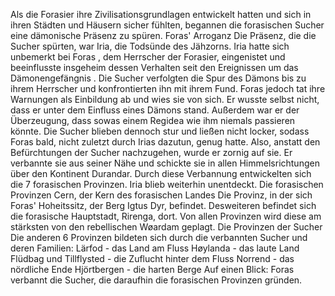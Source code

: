 Als die Forasier ihre Zivilisationsgrundlagen entwickelt hatten und sich in ihren Städten und Häusern sicher fühlten, begannen die forasischen Sucher eine dämonische Präsenz zu spüren.
Foras' Arroganz
Die Präsenz, die die Sucher spürten, war Iria, die Todsünde des Jähzorns. Iria hatte sich unbemerkt bei Foras , dem Herrscher der Forasier, eingenistet und beeinflusste insgeheim dessen Verhalten seit den Ereignissen um das Dämonengefängnis .
Die Sucher verfolgten die Spur des Dämons bis zu ihrem Herrscher und konfrontierten ihn mit ihrem Fund. Foras jedoch tat ihre Warnungen als Einbildung ab und wies sie von sich. Er wusste selbst nicht, dass er unter dem Einfluss eines Dämons stand. Außerdem
war er der Überzeugung, dass sowas einem Regidea wie ihm niemals passieren könnte.
Die Sucher blieben dennoch stur und ließen nicht locker, sodass Foras bald, nicht zuletzt durch Irias dazutun, genug hatte. Also, anstatt den Befürchtungen der Sucher nachzugehen, wurde er zornig auf sie. Er verbannte sie aus seiner Nähe und schickte sie in allen
Himmelsrichtungen über den Kontinent Durandar. Durch diese Verbannung entwickelten sich die 7 forasischen Provinzen. Iria blieb weiterhin unentdeckt.
Die forasischen Provinzen
Cern, der Kern des forasischen Landes
Die Provinz, in der sich Foras' Hoheitssitz, der Berg Igtus Dyr, befindet. Desweiteren befindet sich die forasische Hauptstadt, Rirenga, dort. Von allen Provinzen wird diese am stärksten von den rebellischen Wøardam geplagt.
Die Provinzen der Sucher
Die anderen 6 Provinzen bildeten sich durch die verbannten Sucher und deren Familien:
Lärfod - das Land am Fluss
Høylanda - das laute Land
Flüdbag und Tillflysted - die Zuflucht hinter dem Fluss
Norrend - das nördliche Ende
Hjörtbergen - die harten Berge
Auf einen Blick:
Foras verbannt die Sucher, die daraufhin die forasischen Provinzen gründen.